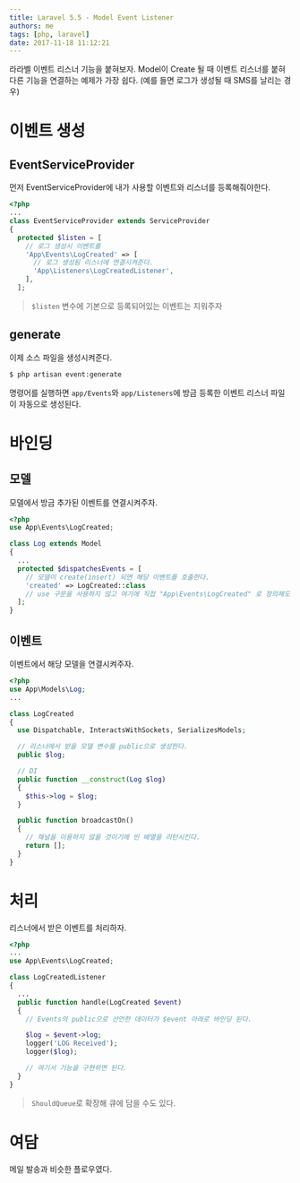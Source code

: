 ```yaml
---
title: Laravel 5.5 - Model Event Listener
authors: me
tags: [php, laravel]
date: 2017-11-18 11:12:21
---
```


라라벨 이벤트 리스너 기능을 붙혀보자.
Model이 Create 될 때 이벤트 리스너를 붙혀 다른 기능을 연결하는 예제가 가장 쉽다.
(예를 들면 로그가 생성될 때 SMS를 날리는 경우)

# 이벤트 생성

## EventServiceProvider

먼저 EventServiceProvider에 내가 사용할 이벤트와 리스너를 등록해줘야한다.

```php title="app/Providers/EventServiceProvider"
<?php
...
class EventServiceProvider extends ServiceProvider
{
  protected $listen = [
    // 로그 생성시 이벤트를
    'App\Events\LogCreated' => [
      // 로그 생성됨 리스너에 연결시켜준다.
      'App\Listeners\LogCreatedListener',
    ],
  ];
```

> `$listen` 변수에 기본으로 등록되어있는 이벤트는 지워주자

## generate

이제 소스 파일을 생성시켜준다.

```bash
$ php artisan event:generate
```

명령어를 실행하면 `app/Events`와 `app/Listeners`에 방금 등록한 이벤트 리스너 파일이 자동으로 생성된다.

# 바인딩

## 모델

모델에서 방금 추가된 이벤트를 연결시켜주자.

```php title="app/Models/Log"
<?php
use App\Events\LogCreated;

class Log extends Model
{
  ...
  protected $dispatchesEvents = [
    // 모델이 create(insert) 되면 해당 이벤트를 호출한다.
    'created' => LogCreated::class
    // use 구문을 사용하지 않고 여기에 직접 "App\Events\LogCreated" 로 정의해도 될 것 같은데 테스트는 안 해봤다.
  ];
}
```

## 이벤트

이벤트에서 해당 모델을 연결시켜주자.

```php title="app/Events/LogCreated"
<?php
use App\Models\Log;
...

class LogCreated
{
  use Dispatchable, InteractsWithSockets, SerializesModels;

  // 리스너에서 받을 모델 변수를 public으로 생성한다.
  public $log;

  // DI
  public function __construct(Log $log)
  {
    $this->log = $log;
  }

  public function broadcastOn()
  {
    // 채널을 이용하지 않을 것이기에 빈 배열을 리턴시킨다.
    return [];
  }
}
```

# 처리

리스너에서 받은 이벤트를 처리하자.

```php title="app/Listeners/LogCreatedListener"
<?php
...
use App\Events\LogCreated;

class LogCreatedListener
{
  ...
  public function handle(LogCreated $event)
  {
    // Events의 public으로 선언한 데이터가 $event 아래로 바인딩 된다.

    $log = $event->log;
    logger('LOG Received');
    logger($log);

    // 여기서 기능을 구현하면 된다.
  }
}
```

> `ShouldQueue`로 확장해 큐에 담을 수도 있다.

# 여담

메일 발송과 비슷한 플로우였다.
